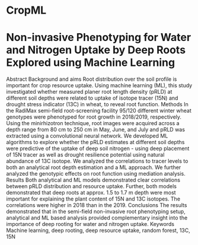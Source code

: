 # CropML
# Non-invasive Phenotyping for Water and Nitrogen Uptake by Deep Roots Explored using Machine Learning
Abstract 
Background and aims
Root distribution over the soil profile is important for crop resource uptake. Using machine learning (ML), this study investigated whether measured planer root length density (pRLD) at different soil depths were related to uptake of isotope tracer (15N) and drought stress indicator (13C) in wheat, to reveal root function.
Methods
In the RadiMax semi-field root-screening facility 95/120 different winter wheat genotypes were phenotyped for root growth in 2018/2019, respectively. Using the minirhizotron technique, root images were acquired across a depth range from 80 cm to 250 cm in May, June, and July and pRLD was extracted using a convolutional neural network. We developed ML algorithms to explore whether the pRLD estimates at different soil depths were predictive of the uptake of deep soil nitrogen - using deep placement of 15N tracer as well as drought resilience potential using natural abundance of 13C isotope. We analyzed the correlations to tracer levels to both an analytical root depth estimation and a ML approach. We further analyzed the genotypic effects on root function using mediation analysis.
Results
Both analytical and ML models demonstrated clear correlations between pRLD distribution and resource uptake. Further, both models demonstrated that deep roots at approx. 1.5 to 1.7 m depth were most important for explaining the plant content of 15N and 13C isotopes. The correlations were higher in 2018 than in the 2019. 
Conclusions
The results demonstrated that in the semi-field non-invasive root phenotyping setup, analytical and ML based analysis provided complementary insight into the importance of deep rooting for water and nitrogen uptake. 
Keywords
Machine learning, deep rooting, deep resource uptake, random forest, 13C, 15N


